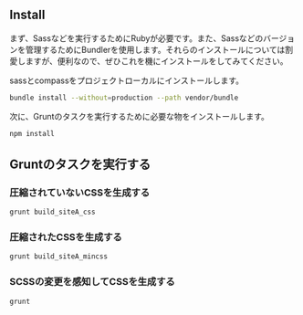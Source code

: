 ## Install

まず、Sassなどを実行するためにRubyが必要です。また、Sassなどのバージョンを管理するためにBundlerを使用します。それらのインストールについては割愛しますが、便利なので、ぜひこれを機にインストールをしてみてください。

sassとcompassをプロジェクトローカルにインストールします。

```sh
bundle install --without=production --path vendor/bundle
```

次に、Gruntのタスクを実行するために必要な物をインストールします。

```sh
npm install
```

## Gruntのタスクを実行する

### 圧縮されていないCSSを生成する

```sh
grunt build_siteA_css
```

### 圧縮されたCSSを生成する

```sh
grunt build_siteA_mincss
```

### SCSSの変更を感知してCSSを生成する

```sh
grunt
```

